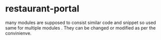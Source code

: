 # restaurant-portal
 many modules are supposed to consist similar code and snippet so used same  for multiple modules . They can be changed or modified as per the convinienve.
